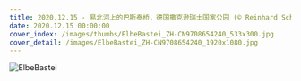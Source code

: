 ```yaml
---
title: 2020.12.15 - 易北河上的巴斯泰桥，德国撒克逊瑞士国家公园 (© Reinhard Schmid/eStock Photo)
date: 2020.12.15 00:00:00
cover_index: /images/thumbs/ElbeBastei_ZH-CN9708654240_533x300.jpg
cover_detail: /images/ElbeBastei_ZH-CN9708654240_1920x1080.jpg
---
```


![ElbeBastei](/images/ElbeBastei_ZH-CN9708654240_1920x1080.jpg)
